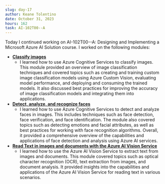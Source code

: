 ```yaml
---
slug: day-17
author: Keane Tolentino
date: October 31, 2023
hours: 162
task: AI-102T00--A
---
```


Today I continued working on AI-102T00--A: Designing and Implementing a Microsoft Azure AI Solution course. I worked on the following modules:

- **[Classify images](https://learn.microsoft.com/en-us/training/modules/classify-images/)**
  - I learned how to use Azure Cognitive Services to classify images. This module provided an overview of image classification techniques and covered topics such as creating and training custom image classification models using Azure Custom Vision, evaluating model performance, and deploying and consuming the trained models. It also discussed best practices for improving the accuracy of image classification models and integrating them into applications.
- **[Detect, analyze, and recognize faces](https://learn.microsoft.com/en-us/training/modules/detect-analyze-recognize-faces/)**
  - I learned how to use Azure Cognitive Services to detect and analyze faces in images. This includes techniques such as face detection, face verification, and face identification. The module also covered topics such as detecting emotions and facial attributes, as well as best practices for working with face recognition algorithms. Overall, it provided a comprehensive overview of the capabilities and applications of face detection and analysis using Azure AI services.
- **[Read Text in images and documents with the Azure AI Vision Service](https://learn.microsoft.com/en-us/training/modules/read-text-images-documents-with-computer-vision-service/)**
  - I learned how to use the Azure AI Vision Service to extract text from images and documents. This module covered topics such as optical character recognition (OCR), text extraction from images, and document analysis. It provided insights into the capabilities and applications of the Azure AI Vision Service for reading text in various scenarios.

